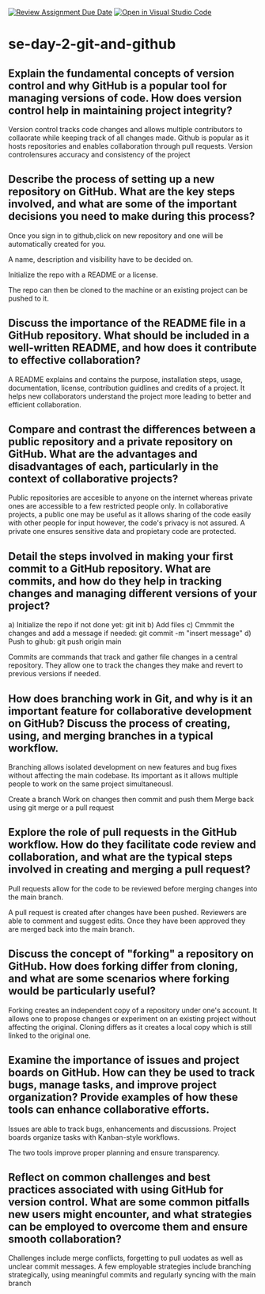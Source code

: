 [![Review Assignment Due Date](https://classroom.github.com/assets/deadline-readme-button-22041afd0340ce965d47ae6ef1cefeee28c7c493a6346c4f15d667ab976d596c.svg)](https://classroom.github.com/a/8wgCKhpZ)
[![Open in Visual Studio Code](https://classroom.github.com/assets/open-in-vscode-2e0aaae1b6195c2367325f4f02e2d04e9abb55f0b24a779b69b11b9e10269abc.svg)](https://classroom.github.com/online_ide?assignment_repo_id=18481534&assignment_repo_type=AssignmentRepo)
# se-day-2-git-and-github
## Explain the fundamental concepts of version control and why GitHub is a popular tool for managing versions of code. How does version control help in maintaining project integrity?

Version control tracks code changes and allows multiple contributors to collaorate while keeping track of all changes made. Github is popular as it hosts repositories and enables collaboration through pull requests.
Version controlensures accuracy and consistency of the project


## Describe the process of setting up a new repository on GitHub. What are the key steps involved, and what are some of the important decisions you need to make during this process?

Once you sign in to github,click on new repository and one will be automatically created for you.

A name, description and visibility have to be decided on.

Initialize the repo with a README or a license.

The repo can then be cloned to the machine or an existing project can be pushed to it.


## Discuss the importance of the README file in a GitHub repository. What should be included in a well-written README, and how does it contribute to effective collaboration?

A README explains and contains the purpose, installation steps, usage, documentation, license, contribution guidlines and credits of a project. 
It helps new collaborators understand the project more leading to better and efficient collaboration.


## Compare and contrast the differences between a public repository and a private repository on GitHub. What are the advantages and disadvantages of each, particularly in the context of collaborative projects?

Public repositories are accesible to anyone on the internet whereas private ones are accessible to a few restricted people only. In collaborative projects, a public one may be useful as it allows sharing of the code easily with other people for input however, the code's privacy is not assured. A private one ensures sensitive data and propietary code are protected.


## Detail the steps involved in making your first commit to a GitHub repository. What are commits, and how do they help in tracking changes and managing different versions of your project?

a) Initialize the repo if not done yet: git init
b) Add files
c) Cmmmit the changes and add a message if needed: git commit -m "insert message"
d) Push to gihub: git push origin main

Commits are commands that track and gather file changes in a central repository. They allow one to track the changes they make and revert to previous versions if needed.


## How does branching work in Git, and why is it an important feature for collaborative development on GitHub? Discuss the process of creating, using, and merging branches in a typical workflow.

Branching allows isolated development on new features and bug fixes without affecting the main codebase. Its important as it allows multiple people to work on the same project simultaneousl.

Create a branch
Work on changes then commit and push them
Merge back using git merge or a pull request


## Explore the role of pull requests in the GitHub workflow. How do they facilitate code review and collaboration, and what are the typical steps involved in creating and merging a pull request?

Pull requests allow for the code to be reviewed before merging changes into the main branch.

A pull request is created after changes have been pushed.
Reviewers are able to comment and suggest edits.
Once they have been approved they are merged back into the main branch.


## Discuss the concept of "forking" a repository on GitHub. How does forking differ from cloning, and what are some scenarios where forking would be particularly useful?

Forking creates an independent copy of a repository under one's account. It allows one to propose changes or experiment on an existing project without affecting the original. Cloning differs as it creates a local copy which is still linked to the original one.


## Examine the importance of issues and project boards on GitHub. How can they be used to track bugs, manage tasks, and improve project organization? Provide examples of how these tools can enhance collaborative efforts.

Issues are able to track bugs, enhancements and discussions. Project boards organize tasks with Kanban-style workflows.

The two tools improve proper planning and ensure transparency.


## Reflect on common challenges and best practices associated with using GitHub for version control. What are some common pitfalls new users might encounter, and what strategies can be employed to overcome them and ensure smooth collaboration?
Challenges include merge conflicts, forgetting to pull uodates as well as unclear commit messages. 
A few employable strategies include branching strategically, using meaningful commits and regularly syncing with the main branch
